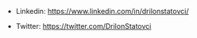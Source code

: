 - Linkedin: https://www.linkedin.com/in/drilonstatovci/

- Twitter: https://twitter.com/DrilonStatovci
